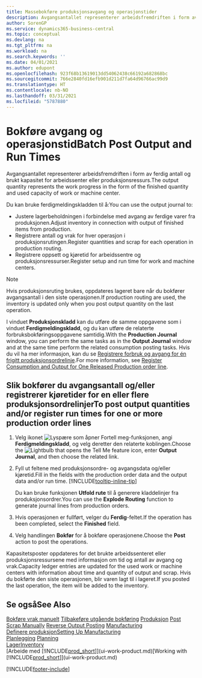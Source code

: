 ```yaml
---
title: Massebokføre produksjonsavgang og operasjonstider
description: Avgangsantallet representerer arbeidsfremdriften i form av ferdig antall og brukt kapasitet for arbeidssenter eller produksjonsressurs.
author: SorenGP
ms.service: dynamics365-business-central
ms.topic: conceptual
ms.devlang: na
ms.tgt_pltfrm: na
ms.workload: na
ms.search.keywords: ''
ms.date: 04/01/2021
ms.author: edupont
ms.openlocfilehash: 923f68b13619013dd54062438c66192a682868bc
ms.sourcegitcommit: 766e2840fd16efb901d211d7fa64d96766ac99d9
ms.translationtype: HT
ms.contentlocale: nb-NO
ms.lasthandoff: 03/31/2021
ms.locfileid: "5787880"
---
```

# <a name="batch-post-output-and-run-times"></a><span data-ttu-id="73a02-103">Bokføre avgang og operasjonstid</span><span class="sxs-lookup"><span data-stu-id="73a02-103">Batch Post Output and Run Times</span></span>
<span data-ttu-id="73a02-104">Avgangsantallet representerer arbeidsfremdriften i form av ferdig antall og brukt kapasitet for arbeidssenter eller produksjonsressurs.</span><span class="sxs-lookup"><span data-stu-id="73a02-104">The output quantity represents the work progress in the form of the finished quantity and used capacity of work or machine center.</span></span>

<span data-ttu-id="73a02-105">Du kan bruke ferdigmeldingskladden til å:</span><span class="sxs-lookup"><span data-stu-id="73a02-105">You can use the output journal to:</span></span>
*  <span data-ttu-id="73a02-106">Justere lagerbeholdningen i forbindelse med avgang av ferdige varer fra produksjonen.</span><span class="sxs-lookup"><span data-stu-id="73a02-106">Adjust inventory in connection with output of finished items from production.</span></span>
*  <span data-ttu-id="73a02-107">Registrere antall og vrak for hver operasjon i produksjonsrutingen.</span><span class="sxs-lookup"><span data-stu-id="73a02-107">Register quantities and scrap for each operation in production routing.</span></span>
*  <span data-ttu-id="73a02-108">Registrere oppsett og kjøretid for arbeidssentre og produksjonsressurser.</span><span class="sxs-lookup"><span data-stu-id="73a02-108">Register setup and run time for work and machine centers.</span></span>

> [!NOTE]
> <span data-ttu-id="73a02-109">Hvis produksjonsruting brukes, oppdateres lageret bare når du bokfører avgangsantall i den siste operasjonen.</span><span class="sxs-lookup"><span data-stu-id="73a02-109">If production routing are used, the inventory is updated only when you post output quantity on the last operation.</span></span>

<span data-ttu-id="73a02-110">I vinduet **Produksjonskladd** kan du utføre de samme oppgavene som i vinduet **Ferdigmeldingskladd**, og du kan utføre de relaterte forbruksbokføringsoppgavene samtidig.</span><span class="sxs-lookup"><span data-stu-id="73a02-110">With the **Production Journal** window, you can perform the same tasks as in the **Output Journal** window and at the same time perform the related consumption posting tasks.</span></span> <span data-ttu-id="73a02-111">Hvis du vil ha mer informasjon, kan du se [Registrere forbruk og avgang for én frigitt produksjonsordrelinje](production-how-to-register-consumption-and-output.md).</span><span class="sxs-lookup"><span data-stu-id="73a02-111">For more information, see [Register Consumption and Output for One Released Production order line](production-how-to-register-consumption-and-output.md).</span></span>

## <a name="to-post-output-quantities-andor-register-run-times-for-one-or-more-production-order-lines"></a><span data-ttu-id="73a02-112">Slik bokfører du avgangsantall og/eller registrerer kjøretider for en eller flere produksjonsordrelinjer</span><span class="sxs-lookup"><span data-stu-id="73a02-112">To post output quantities and/or register run times for one or more production order lines</span></span>
1. <span data-ttu-id="73a02-113">Velg ikonet ![Lyspære som åpner Fortell meg-funksjonen](media/ui-search/search_small.png "Fortell hva du vil gjøre"), angi **Ferdigmeldingskladd**, og velg deretter den relaterte koblingen.</span><span class="sxs-lookup"><span data-stu-id="73a02-113">Choose the ![Lightbulb that opens the Tell Me feature](media/ui-search/search_small.png "Tell me what you want to do") icon, enter **Output Journal**, and then choose the related link.</span></span>  
2. <span data-ttu-id="73a02-114">Fyll ut feltene med produksjonsordre- og avgangsdata og/eller kjøretid.</span><span class="sxs-lookup"><span data-stu-id="73a02-114">Fill in the fields with the production order data and the output data and/or run time.</span></span> [!INCLUDE[tooltip-inline-tip](includes/tooltip-inline-tip_md.md)]
  
    <span data-ttu-id="73a02-115">Du kan bruke funksjonen **Utfold rute** til å generere kladdelinjer fra produksjonsordrer.</span><span class="sxs-lookup"><span data-stu-id="73a02-115">You can use the **Explode Routing** function to generate journal lines from production orders.</span></span>
  
4. <span data-ttu-id="73a02-116">Hvis operasjonen er fullført, velger du **Ferdig**-feltet.</span><span class="sxs-lookup"><span data-stu-id="73a02-116">If the operation has been completed, select the **Finished** field.</span></span>  
5. <span data-ttu-id="73a02-117">Velg handlingen **Bokfør** for å bokføre operasjonene.</span><span class="sxs-lookup"><span data-stu-id="73a02-117">Choose the **Post** action to post the operations.</span></span> 
 
<span data-ttu-id="73a02-118">Kapasitetsposter oppdateres for det brukte arbeidssenteret eller produksjonsressursene med informasjon om tid og antall av avgang og vrak.</span><span class="sxs-lookup"><span data-stu-id="73a02-118">Capacity ledger entries are updated for the used work or machine centers with information about time and quantity of output and scrap.</span></span> <span data-ttu-id="73a02-119">Hvis du bokførte den siste operasjonen, blir varen lagt til i lageret.</span><span class="sxs-lookup"><span data-stu-id="73a02-119">If you posted the last operation, the item will be added to the inventory.</span></span> 

## <a name="see-also"></a><span data-ttu-id="73a02-120">Se også</span><span class="sxs-lookup"><span data-stu-id="73a02-120">See Also</span></span>  
<span data-ttu-id="73a02-121">[Bokføre vrak manuelt](production-how-to-post-scrap.md)
[Tilbakeføre utgående bokføring](production-how-to-reverse-output-posting.md)
[Produksjon](production-manage-manufacturing.md)  </span><span class="sxs-lookup"><span data-stu-id="73a02-121">[Post Scrap Manually](production-how-to-post-scrap.md)
[Reverse Output Posting](production-how-to-reverse-output-posting.md)
[Manufacturing](production-manage-manufacturing.md)  </span></span>  
[<span data-ttu-id="73a02-122">Definere produksjon</span><span class="sxs-lookup"><span data-stu-id="73a02-122">Setting Up Manufacturing</span></span>](production-configure-production-processes.md)  
<span data-ttu-id="73a02-123">[Planlegging](production-planning.md)    </span><span class="sxs-lookup"><span data-stu-id="73a02-123">[Planning](production-planning.md)    </span></span>  
[<span data-ttu-id="73a02-124">Lager</span><span class="sxs-lookup"><span data-stu-id="73a02-124">Inventory</span></span>](inventory-manage-inventory.md)  
<span data-ttu-id="73a02-125">[Arbeide med [!INCLUDE[prod_short](includes/prod_short.md)]](ui-work-product.md)</span><span class="sxs-lookup"><span data-stu-id="73a02-125">[Working with [!INCLUDE[prod_short](includes/prod_short.md)]](ui-work-product.md)</span></span>


[!INCLUDE[footer-include](includes/footer-banner.md)]
